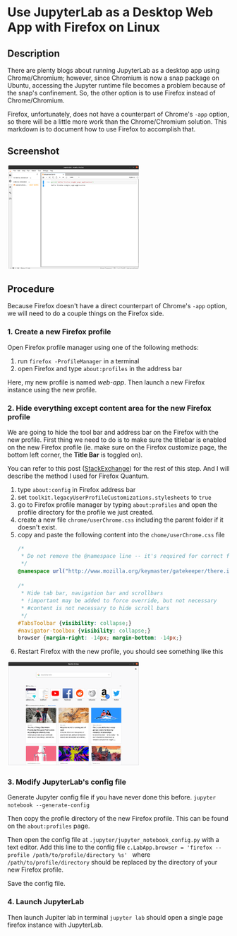 # Use JupyterLab as a Desktop Web App with Firefox on Linux

## Description
There are plenty blogs about running JupyterLab as a desktop app using Chrome/Chromium; however, since Chromium is now a snap package on Ubuntu, accessing the Jupyter runtime file becomes a problem because of the snap's confinement. So, the other option is to use Firefox instead of Chrome/Chromium.

Firefox, unfortunately, does not have a counterpart of Chrome's `-app` option, so there will be a little more work than the Chrome/Chromium solution. This markdown is to document how to use Firefox to accomplish that.

## Screenshot
<img src="jupyterlab.png" width="300">

## Procedure

Because Firefox doesn't have a direct counterpart of Chrome's `-app` option, we will need to do a couple things on the Firefox side. 

### 1. Create a new Firefox profile

Open Firefox profile manager using one of the following methods:
    
  1. run `firefox -ProfileManager` in a terminal
  2. open Firefox and type `about:profiles` in the address bar

Here, my new profile is named *web-app*. Then launch a new Firefox instance using the new profile. 

### 2. Hide everything except content area for the new Firefox profile
We are going to hide the tool bar and address bar on the Firefox with the new profile. First thing we need to do is to make sure the titlebar is enabled on the new Firefox profile (ie. make sure on the Firefox customize page, the bottom left corner, the **Title Bar** is toggled on).

You can refer to this post ([StackExchange](https://superuser.com/questions/977912/firefox-hide-everything-except-content-area-of-the-browser/1269912#1269912)) for the rest of this step. And I will describe the method I used for Firefox Quantum.
  1. type `about:config` in Firefox address bar
  2. set `toolkit.legacyUserProfileCustomizations.stylesheets` to `true`
  3. go to Firefox profile manager by typing `about:profiles` and open the profile directory for the profile we just created.
  4. create a new file `chrome/userChrome.css` including the parent folder if it doesn't exist.
  5. copy and paste the following content into the `chome/userChrome.css` file
      ```css
      /*
       * Do not remove the @namespace line -- it's required for correct functioning
       */
      @namespace url("http://www.mozilla.org/keymaster/gatekeeper/there.is.only.xul"); /* set default namespace to XUL */

      /*
       * Hide tab bar, navigation bar and scrollbars
       * !important may be added to force override, but not necessary
       * #content is not necessary to hide scroll bars
       */
      #TabsToolbar {visibility: collapse;}
      #navigator-toolbox {visibility: collapse;}
      browser {margin-right: -14px; margin-bottom: -14px;}
      ```
  6. Restart Firefox with the new profile, you should see something like this
  <img src="firefox-single-page.png" width="300">

  
### 3. Modify JupyterLab's config file
Generate Jupyter config file if you have never done this before.
`jupyter notebook --generate-config`

Then copy the profile directory of the new Firefox profile. This can be found on the `about:profiles` page.

Then open the config file at `.jupyter/jupyter_notebook_config.py` with a text editor. Add this line to the config file
`c.LabApp.browser = 'firefox --profile /path/to/profile/directory %s' `
where `/path/to/profile/directory` should be replaced by the directory of your new Firefox profile.

Save the config file. 

### 4. Launch JupyterLab

Then launch Jupiter lab in terminal `jupyter lab` should open a single page firefox instance with JupyterLab.
